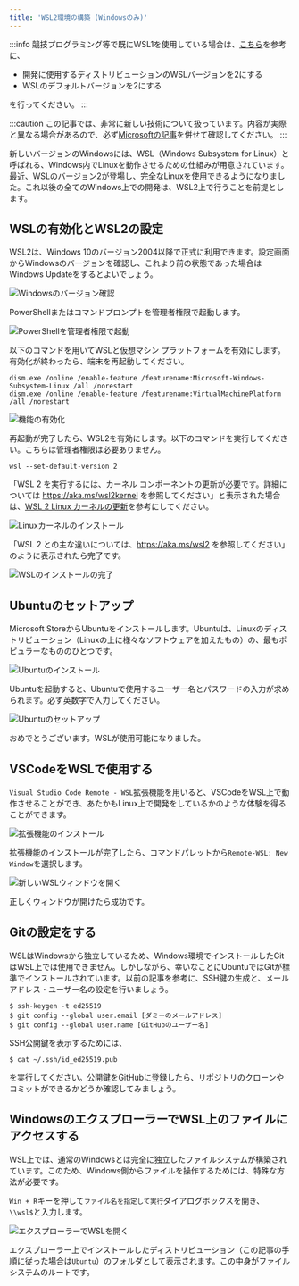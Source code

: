 ```yaml
---
title: 'WSL2環境の構築 (Windowsのみ)'
---
```


:::info
競技プログラミング等で既にWSL1を使用している場合は、[こちら](https://docs.microsoft.com/ja-jp/windows/wsl/install-win10#set-your-distribution-version-to-wsl-1-or-wsl-2)を参考に、

* 開発に使用するディストリビューションのWSLバージョンを2にする
* WSLのデフォルトバージョンを2にする

を行ってください。
:::

:::caution
この記事では、非常に新しい技術について扱っています。内容が実際と異なる場合があるので、必ず[Microsoftの記事](https://docs.microsoft.com/ja-jp/windows/wsl/install-win10)を併せて確認してください。
:::

新しいバージョンのWindowsには、WSL（Windows Subsystem for Linux）と呼ばれる、Windows内でLinuxを動作させるための仕組みが用意されています。最近、WSLのバージョン2が登場し、完全なLinuxを使用できるようになりました。これ以後の全てのWindows上での開発は、WSL2上で行うことを前提とします。

## WSLの有効化とWSL2の設定

WSL2は、Windows 10のバージョン2004以降で正式に利用できます。設定画面からWindowsのバージョンを確認し、これより前の状態であった場合はWindows Updateをするとよいでしょう。

![Windowsのバージョン確認](02/check-windows-version.png)

PowerShellまたはコマンドプロンプトを管理者権限で起動します。

![PowerShellを管理者権限で起動](02/start-powershell-as-admin.png)

以下のコマンドを用いてWSLと仮想マシン プラットフォームを有効にします。有効化が終わったら、端末を再起動してください。

```
dism.exe /online /enable-feature /featurename:Microsoft-Windows-Subsystem-Linux /all /norestart
dism.exe /online /enable-feature /featurename:VirtualMachinePlatform /all /norestart
```

![機能の有効化](02/enable-wsl-and-vmplatform.png)

再起動が完了したら、WSL2を有効にします。以下のコマンドを実行してください。こちらは管理者権限は必要ありません。

```
wsl --set-default-version 2
```

「WSL 2 を実行するには、カーネル コンポーネントの更新が必要です。詳細については https://aka.ms/wsl2kernel を参照してください」と表示された場合は、[WSL 2 Linux カーネルの更新](https://aka.ms/wsl2kernel)を参考にしてください。

![Linuxカーネルのインストール](02/install-linux-kernel.png)

「WSL 2 との主な違いについては、https://aka.ms/wsl2 を参照してください」のように表示されたら完了です。

![WSLのインストールの完了](02/wsl-completed.png)

## Ubuntuのセットアップ

Microsoft StoreからUbuntuをインストールします。Ubuntuは、Linuxのディストリビューション（Linuxの上に様々なソフトウェアを加えたもの）の、最もポピュラーなもののひとつです。

![Ubuntuのインストール](02/install-ubuntu.png)

Ubuntuを起動すると、Ubuntuで使用するユーザー名とパスワードの入力が求められます。必ず英数字で入力してください。

![Ubuntuのセットアップ](02/ubuntu-setup.png)

おめでとうございます。WSLが使用可能になりました。

## VSCodeをWSLで使用する

`Visual Studio Code Remote - WSL`拡張機能を用いると、VSCodeをWSL上で動作させることができ、あたかもLinux上で開発をしているかのような体験を得ることができます。

![拡張機能のインストール](02/install-remote-wsl.png)

拡張機能のインストールが完了したら、コマンドパレットから`Remote-WSL: New Window`を選択します。

![新しいWSLウィンドウを開く](02/wsl-new-window.png)

正しくウィンドウが開けたら成功です。

## Gitの設定をする

WSLはWindowsから独立しているため、Windows環境でインストールしたGitはWSL上では使用できません。しかしながら、幸いなことにUbuntuではGitが標準でインストールされています。以前の記事を参考に、SSH鍵の生成と、メールアドレス・ユーザー名の設定を行いましょう。

```
$ ssh-keygen -t ed25519
$ git config --global user.email [ダミーのメールアドレス]
$ git config --global user.name [GitHubのユーザー名]
```

SSH公開鍵を表示するためには、

```
$ cat ~/.ssh/id_ed25519.pub
```

を実行してください。公開鍵をGitHubに登録したら、リポジトリのクローンやコミットができるかどうか確認してみましょう。

## WindowsのエクスプローラーでWSL上のファイルにアクセスする

WSL上では、通常のWindowsとは完全に独立したファイルシステムが構築されています。このため、Windows側からファイルを操作するためには、特殊な方法が必要です。

`Win + R`キーを押して`ファイル名を指定して実行`ダイアログボックスを開き、`\\wsl$`と入力します。

![エクスプローラーでWSLを開く](02/show-wsl-in-explorer.png)

エクスプローラー上でインストールしたディストリビューション（この記事の手順に従った場合は`Ubuntu`）のフォルダとして表示されます。この中身がファイルシステムのルートです。
